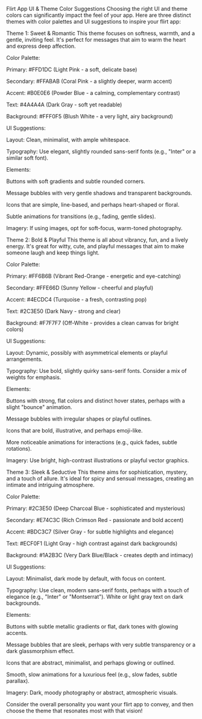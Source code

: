 Flirt App UI & Theme Color Suggestions
Choosing the right UI and theme colors can significantly impact the feel of your app. Here are three distinct themes with color palettes and UI suggestions to inspire your flirt app:

Theme 1: Sweet & Romantic
This theme focuses on softness, warmth, and a gentle, inviting feel. It's perfect for messages that aim to warm the heart and express deep affection.

Color Palette:

Primary: #FFD1DC (Light Pink - a soft, delicate base)

Secondary: #FFABAB (Coral Pink - a slightly deeper, warm accent)

Accent: #B0E0E6 (Powder Blue - a calming, complementary contrast)

Text: #4A4A4A (Dark Gray - soft yet readable)

Background: #FFF0F5 (Blush White - a very light, airy background)

UI Suggestions:

Layout: Clean, minimalist, with ample whitespace.

Typography: Use elegant, slightly rounded sans-serif fonts (e.g., "Inter" or a similar soft font).

Elements:

Buttons with soft gradients and subtle rounded corners.

Message bubbles with very gentle shadows and transparent backgrounds.

Icons that are simple, line-based, and perhaps heart-shaped or floral.

Subtle animations for transitions (e.g., fading, gentle slides).

Imagery: If using images, opt for soft-focus, warm-toned photography.

Theme 2: Bold & Playful
This theme is all about vibrancy, fun, and a lively energy. It's great for witty, cute, and playful messages that aim to make someone laugh and keep things light.

Color Palette:

Primary: #FF6B6B (Vibrant Red-Orange - energetic and eye-catching)

Secondary: #FFE66D (Sunny Yellow - cheerful and playful)

Accent: #4ECDC4 (Turquoise - a fresh, contrasting pop)

Text: #2C3E50 (Dark Navy - strong and clear)

Background: #F7F7F7 (Off-White - provides a clean canvas for bright colors)

UI Suggestions:

Layout: Dynamic, possibly with asymmetrical elements or playful arrangements.

Typography: Use bold, slightly quirky sans-serif fonts. Consider a mix of weights for emphasis.

Elements:

Buttons with strong, flat colors and distinct hover states, perhaps with a slight "bounce" animation.

Message bubbles with irregular shapes or playful outlines.

Icons that are bold, illustrative, and perhaps emoji-like.

More noticeable animations for interactions (e.g., quick fades, subtle rotations).

Imagery: Use bright, high-contrast illustrations or playful vector graphics.

Theme 3: Sleek & Seductive
This theme aims for sophistication, mystery, and a touch of allure. It's ideal for spicy and sensual messages, creating an intimate and intriguing atmosphere.

Color Palette:

Primary: #2C3E50 (Deep Charcoal Blue - sophisticated and mysterious)

Secondary: #E74C3C (Rich Crimson Red - passionate and bold accent)

Accent: #BDC3C7 (Silver Gray - for subtle highlights and elegance)

Text: #ECF0F1 (Light Gray - high contrast against dark backgrounds)

Background: #1A2B3C (Very Dark Blue/Black - creates depth and intimacy)

UI Suggestions:

Layout: Minimalist, dark mode by default, with focus on content.

Typography: Use clean, modern sans-serif fonts, perhaps with a touch of elegance (e.g., "Inter" or "Montserrat"). White or light gray text on dark backgrounds.

Elements:

Buttons with subtle metallic gradients or flat, dark tones with glowing accents.

Message bubbles that are sleek, perhaps with very subtle transparency or a dark glassmorphism effect.

Icons that are abstract, minimalist, and perhaps glowing or outlined.

Smooth, slow animations for a luxurious feel (e.g., slow fades, subtle parallax).

Imagery: Dark, moody photography or abstract, atmospheric visuals.

Consider the overall personality you want your flirt app to convey, and then choose the theme that resonates most with that vision!